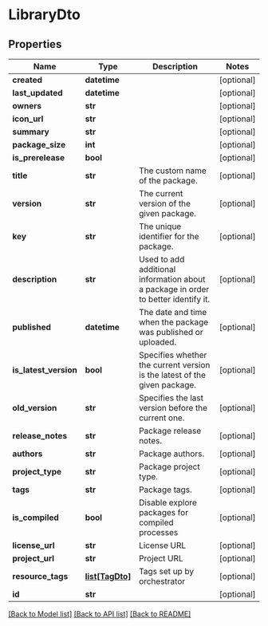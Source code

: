 # LibraryDto

## Properties
Name | Type | Description | Notes
------------ | ------------- | ------------- | -------------
**created** | **datetime** |  | [optional] 
**last_updated** | **datetime** |  | [optional] 
**owners** | **str** |  | [optional] 
**icon_url** | **str** |  | [optional] 
**summary** | **str** |  | [optional] 
**package_size** | **int** |  | [optional] 
**is_prerelease** | **bool** |  | [optional] 
**title** | **str** | The custom name of the package. | [optional] 
**version** | **str** | The current version of the given package. | [optional] 
**key** | **str** | The unique identifier for the package. | [optional] 
**description** | **str** | Used to add additional information about a package in order to better identify it. | [optional] 
**published** | **datetime** | The date and time when the package was published or uploaded. | [optional] 
**is_latest_version** | **bool** | Specifies whether the current version is the latest of the given package. | [optional] 
**old_version** | **str** | Specifies the last version before the current one. | [optional] 
**release_notes** | **str** | Package release notes. | [optional] 
**authors** | **str** | Package authors. | [optional] 
**project_type** | **str** | Package project type. | [optional] 
**tags** | **str** | Package tags. | [optional] 
**is_compiled** | **bool** | Disable explore packages for compiled processes | [optional] 
**license_url** | **str** | License URL | [optional] 
**project_url** | **str** | Project URL | [optional] 
**resource_tags** | [**list[TagDto]**](TagDto.md) | Tags set up by orchestrator | [optional] 
**id** | **str** |  | [optional] 

[[Back to Model list]](../README.md#documentation-for-models) [[Back to API list]](../README.md#documentation-for-api-endpoints) [[Back to README]](../README.md)


